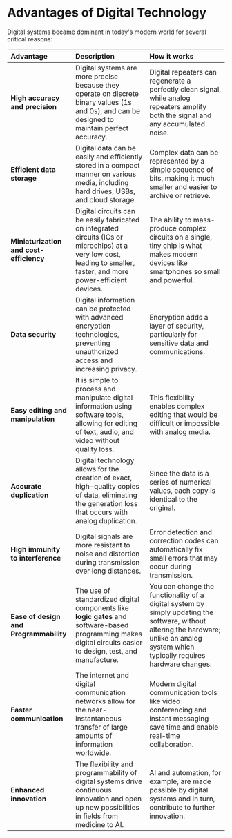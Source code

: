 # Advantages of Digital Technology

Digital systems became dominant in today's modern world for several critical reasons:


|**Advantage**|**Description**|**How it works**|
|:----|:------|:---- |
|**High accuracy and precision**| Digital systems are more precise because they operate on discrete binary values (1s and 0s), and can be designed to maintain perfect accuracy. | Digital repeaters can regenerate a perfectly clean signal, while analog repeaters amplify both the signal and any accumulated noise. |
|**Efficient data storage**| Digital data can be easily and efficiently stored in a compact manner on various media, including hard drives, USBs, and cloud storage. | Complex data can be represented by a simple sequence of bits, making it much smaller and easier to archive or retrieve. |
|**Miniaturization and cost-efficiency**| Digital circuits can be easily fabricated on integrated circuits (ICs or microchips) at a very low cost, leading to smaller, faster, and more power-efficient devices. | The ability to mass-produce complex circuits on a single, tiny chip is what makes modern devices like smartphones so small and powerful. |
|**Data security**| Digital information can be protected with advanced encryption technologies, preventing unauthorized access and increasing privacy. | Encryption adds a layer of security, particularly for sensitive data and communications. |
|**Easy editing and manipulation**| It is simple to process and manipulate digital information using software tools, allowing for editing of text, audio, and video without quality loss. | This flexibility enables complex editing that would be difficult or impossible with analog media. |
|**Accurate duplication**| Digital technology allows for the creation of exact, high-quality copies of data, eliminating the generation loss that occurs with analog duplication. | Since the data is a series of numerical values, each copy is identical to the original. |
|**High immunity to interference**| Digital signals are more resistant to noise and distortion during transmission over long distances. | Error detection and correction codes can automatically fix small errors that may occur during transmission. |
|**Ease of design and Programmability**| The use of standardized digital components like **logic gates** and software-based programming makes digital circuits easier to design, test, and manufacture. | You can change the functionality of a digital system by simply updating the software, without altering the hardware; unlike an analog system which typically requires hardware changes. |
|**Faster communication**| The internet and digital communication networks allow for the near-instantaneous transfer of large amounts of information worldwide. | Modern digital communication tools like video conferencing and instant messaging save time and enable real-time collaboration. |
|**Enhanced innovation**| The flexibility and programmability of digital systems drive continuous innovation and open up new possibilities in fields from medicine to AI. | AI and automation, for example, are made possible by digital systems and in turn, contribute to further innovation. |